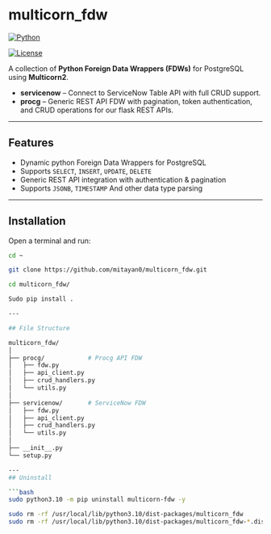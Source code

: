 # multicorn_fdw

[![Python](https://img.shields.io/badge/python-3.10+-blue.svg)](https://www.python.org/)

[![License](https://img.shields.io/badge/license-MIT-green.svg)](LICENSE)

A collection of **Python Foreign Data Wrappers (FDWs)** for PostgreSQL using **Multicorn2**.  

- **servicenow** – Connect to ServiceNow Table API with full CRUD support.  
- **procg** – Generic REST API FDW with pagination, token authentication, and CRUD operations for our flask REST APIs.

---

## Features

- Dynamic python Foreign Data Wrappers for PostgreSQL
- Supports `SELECT`, `INSERT`, `UPDATE`, `DELETE`
- Generic REST API integration with authentication & pagination
- Supports `JSONB`, `TIMESTAMP` And other data type parsing

---

## Installation

Open a terminal and run:

```bash
cd ~

git clone https://github.com/mitayan0/multicorn_fdw.git

cd multicorn_fdw/

Sudo pip install .

---

## File Structure

multicorn_fdw/
│
├── procg/            # Procg API FDW
│   ├── fdw.py
│   ├── api_client.py
│   ├── crud_handlers.py
│   └── utils.py
│
├── servicenow/       # ServiceNow FDW
│   ├── fdw.py
│   ├── api_client.py
│   ├── crud_handlers.py
│   └── utils.py
│
├── __init__.py
└── setup.py

---
## Uninstall

```bash
sudo python3.10 -m pip uninstall multicorn-fdw -y

sudo rm -rf /usr/local/lib/python3.10/dist-packages/multicorn_fdw
sudo rm -rf /usr/local/lib/python3.10/dist-packages/multicorn_fdw-*.dist-info



